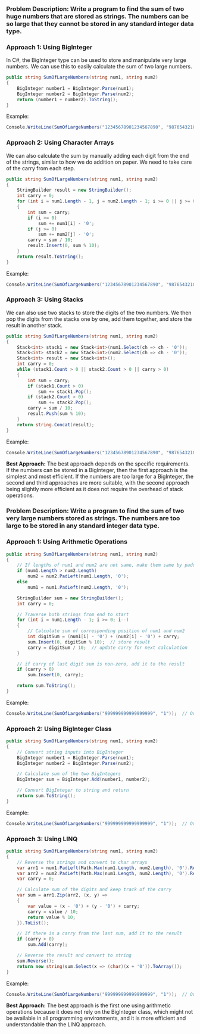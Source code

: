 ### **Problem Description:** Write a program to find the sum of two huge numbers that are stored as strings. The numbers can be so large that they cannot be stored in any standard integer data type.

### Approach 1: Using BigInteger

In C#, the BigInteger type can be used to store and manipulate very large numbers. We can use this to easily calculate the sum of two large numbers.

```csharp
public string SumOfLargeNumbers(string num1, string num2)
{
    BigInteger number1 = BigInteger.Parse(num1);
    BigInteger number2 = BigInteger.Parse(num2);
    return (number1 + number2).ToString();
}
```
Example:
```csharp
Console.WriteLine(SumOfLargeNumbers("12345678901234567890", "98765432109876543210"));  // Output: "111111111011111111100"
```

### Approach 2: Using Character Arrays

We can also calculate the sum by manually adding each digit from the end of the strings, similar to how we do addition on paper. We need to take care of the carry from each step.

```csharp
public string SumOfLargeNumbers(string num1, string num2)
{
    StringBuilder result = new StringBuilder();
    int carry = 0;
    for (int i = num1.Length - 1, j = num2.Length - 1; i >= 0 || j >= 0 || carry > 0; i--, j--)
    {
        int sum = carry;
        if (i >= 0)
            sum += num1[i] - '0';
        if (j >= 0)
            sum += num2[j] - '0';
        carry = sum / 10;
        result.Insert(0, sum % 10);
    }
    return result.ToString();
}
```
Example:
```csharp
Console.WriteLine(SumOfLargeNumbers("12345678901234567890", "98765432109876543210"));  // Output: "111111111011111111100"
```

### Approach 3: Using Stacks

We can also use two stacks to store the digits of the two numbers. We then pop the digits from the stacks one by one, add them together, and store the result in another stack.

```csharp
public string SumOfLargeNumbers(string num1, string num2)
{
    Stack<int> stack1 = new Stack<int>(num1.Select(ch => ch - '0'));
    Stack<int> stack2 = new Stack<int>(num2.Select(ch => ch - '0'));
    Stack<int> result = new Stack<int>();
    int carry = 0;
    while (stack1.Count > 0 || stack2.Count > 0 || carry > 0)
    {
        int sum = carry;
        if (stack1.Count > 0)
            sum += stack1.Pop();
        if (stack2.Count > 0)
            sum += stack2.Pop();
        carry = sum / 10;
        result.Push(sum % 10);
    }
    return string.Concat(result);
}
```
Example:
```csharp
Console.WriteLine(SumOfLargeNumbers("12345678901234567890", "98765432109876543210"));  // Output: "111111111011111111100"
```

**Best Approach:**
The best approach depends on the specific requirements. If the numbers can be stored in a BigInteger, then the first approach is the simplest and most efficient. If the numbers are too large for a BigInteger, the second and third approaches are more suitable, with the second approach being slightly more efficient as it does not require the overhead of stack operations.

### **Problem Description:** Write a program to find the sum of two very large numbers stored as strings. The numbers are too large to be stored in any standard integer data type.

### Approach 1: Using Arithmetic Operations

```csharp
public string SumOfLargeNumbers(string num1, string num2)
{
    // If lengths of num1 and num2 are not same, make them same by padding zeros in the beginning of the shorter string
    if (num1.Length > num2.Length)
        num2 = num2.PadLeft(num1.Length, '0');
    else
        num1 = num1.PadLeft(num2.Length, '0');

    StringBuilder sum = new StringBuilder();
    int carry = 0;

    // Traverse both strings from end to start
    for (int i = num1.Length - 1; i >= 0; i--)
    {
        // Calculate sum of corresponding position of num1 and num2
        int digitSum = (num1[i] - '0') + (num2[i] - '0') + carry;
        sum.Insert(0, digitSum % 10);  // store result
        carry = digitSum / 10;  // update carry for next calculation
    }

    // if carry of last digit sum is non-zero, add it to the result
    if (carry > 0)
        sum.Insert(0, carry);

    return sum.ToString();
}
```
Example:
```csharp
Console.WriteLine(SumOfLargeNumbers("999999999999999999", "1"));  // Output: "1000000000000000000"
```

### Approach 2: Using BigInteger Class

```csharp
public string SumOfLargeNumbers(string num1, string num2)
{
    // Convert string inputs into BigInteger
    BigInteger number1 = BigInteger.Parse(num1);
    BigInteger number2 = BigInteger.Parse(num2);

    // Calculate sum of the two BigIntegers
    BigInteger sum = BigInteger.Add(number1, number2);

    // Convert BigInteger to string and return
    return sum.ToString();
}
```
Example:
```csharp
Console.WriteLine(SumOfLargeNumbers("999999999999999999", "1"));  // Output: "1000000000000000000"
```

### Approach 3: Using LINQ

```csharp
public string SumOfLargeNumbers(string num1, string num2)
{
    // Reverse the strings and convert to char arrays
    var arr1 = num1.PadLeft(Math.Max(num1.Length, num2.Length), '0').Reverse().ToArray();
    var arr2 = num2.PadLeft(Math.Max(num1.Length, num2.Length), '0').Reverse().ToArray();
    var carry = 0;

    // Calculate sum of the digits and keep track of the carry
    var sum = arr1.Zip(arr2, (x, y) =>
    {
        var value = (x - '0') + (y - '0') + carry;
        carry = value / 10;
        return value % 10;
    }).ToList();

    // If there is a carry from the last sum, add it to the result
    if (carry > 0)
        sum.Add(carry);

    // Reverse the result and convert to string
    sum.Reverse();
    return new string(sum.Select(x => (char)(x + '0')).ToArray());
}
```
Example:
```csharp
Console.WriteLine(SumOfLargeNumbers("999999999999999999", "1"));  // Output: "1000000000000000000"
```

**Best Approach:**
The best approach is the first one using arithmetic operations because it does not rely on the BigInteger class, which might not be available in all programming environments, and it is more efficient and understandable than the LINQ approach.